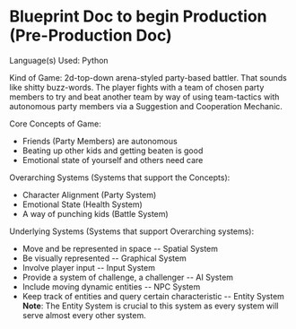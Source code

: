 # Blueprint Doc to begin Production (Pre-Production Doc)

Language(s) Used: Python

Kind of Game:
  2d-top-down arena-styled party-based battler. That sounds like shitty
  buzz-words. The player fights with a team of chosen party members to
  try and beat another team by way of using team-tactics with autonomous
  party members via a Suggestion and Cooperation Mechanic.

Core Concepts of Game:
  * Friends (Party Members) are autonomous
  * Beating up other kids and getting beaten is good
  * Emotional state of yourself and others need care

Overarching Systems (Systems that support the Concepts):
  * Character Alignment (Party System)
  * Emotional State (Health System)
  * A way of punching kids (Battle System)

Underlying Systems (Systems that support Overarching systems):
  * Move and be represented in space -- Spatial System
  * Be visually represented -- Graphical System
  * Involve player input -- Input System
  * Provide a system of challenge, a challenger -- AI System
  * Include moving dynamic entities -- NPC System
  * Keep track of entities and query certain characteristic -- Entity System
  **Note**: The Entity System is crucial to this system as every system will
  serve almost every other system.
